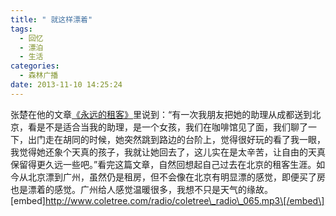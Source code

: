 ```yaml
---
title: " 就这样漂着"
tags:
  - 回忆
  - 漂泊
  - 生活
categories:
  - 森林广播
date: 2013-11-10 14:25:24
---
```


张楚在他的文章[《永远的租客》](http://www.aiweibang.com/yuedu/zatan/129249.html)里说到：“有一次我朋友把她的助理从成都送到北京，看是不是适合当我的助理，是一个女孩，我们在咖啡馆见了面，我们聊了一下，出门走在胡同的时候，她突然跳到路边的台阶上，觉得很好玩的看了我一眼，我觉得她还象个天真的孩子，我就让她回去了，这儿实在是太辛苦，让自由的天真保留得更久远一些吧。”看完这篇文章，自然回想起自己过去在北京的租客生涯。如今从北京漂到广州，虽然仍是租房，但不会像在北京有明显漂的感觉，即便买了房也是漂着的感觉。广州给人感觉温暖很多，我想不只是天气的缘故。   \[embed\]http://www.coletree.com/radio/coletree\_radio\_065.mp3\[/embed\]